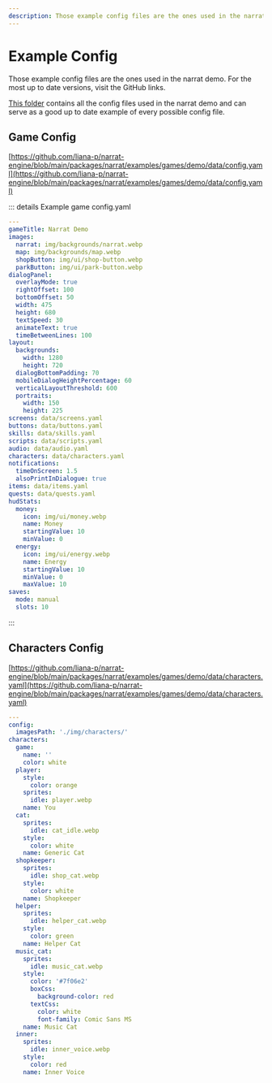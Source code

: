 ```yaml
---
description: Those example config files are the ones used in the narrat demo
---
```


# Example Config

Those example config files are the ones used in the narrat demo. For the most up to date versions, visit the GitHub links.

[This folder](https://github.com/liana-p/narrat-engine/tree/main/packages/narrat/examples/games/demo/data) contains all the config files used in the narrat demo and can serve as a good up to date example of every possible config file.

## Game Config

[https://github.com/liana-p/narrat-engine/blob/main/packages/narrat/examples/games/demo/data/config.yaml](https://github.com/liana-p/narrat-engine/blob/main/packages/narrat/examples/games/demo/data/config.yaml)

::: details Example game config.yaml

```yaml
---
gameTitle: Narrat Demo
images:
  narrat: img/backgrounds/narrat.webp
  map: img/backgrounds/map.webp
  shopButton: img/ui/shop-button.webp
  parkButton: img/ui/park-button.webp
dialogPanel:
  overlayMode: true
  rightOffset: 100
  bottomOffset: 50
  width: 475
  height: 680
  textSpeed: 30
  animateText: true
  timeBetweenLines: 100
layout:
  backgrounds:
    width: 1280
    height: 720
  dialogBottomPadding: 70
  mobileDialogHeightPercentage: 60
  verticalLayoutThreshold: 600
  portraits:
    width: 150
    height: 225
screens: data/screens.yaml
buttons: data/buttons.yaml
skills: data/skills.yaml
scripts: data/scripts.yaml
audio: data/audio.yaml
characters: data/characters.yaml
notifications:
  timeOnScreen: 1.5
  alsoPrintInDialogue: true
items: data/items.yaml
quests: data/quests.yaml
hudStats:
  money:
    icon: img/ui/money.webp
    name: Money
    startingValue: 10
    minValue: 0
  energy:
    icon: img/ui/energy.webp
    name: Energy
    startingValue: 10
    minValue: 0
    maxValue: 10
saves:
  mode: manual
  slots: 10
```

:::

## Characters Config

[https://github.com/liana-p/narrat-engine/blob/main/packages/narrat/examples/games/demo/data/characters.yaml](https://github.com/liana-p/narrat-engine/blob/main/packages/narrat/examples/games/demo/data/characters.yaml)

```yaml
---
config:
  imagesPath: './img/characters/'
characters:
  game:
    name: ''
    color: white
  player:
    style:
      color: orange
    sprites:
      idle: player.webp
    name: You
  cat:
    sprites:
      idle: cat_idle.webp
    style:
      color: white
    name: Generic Cat
  shopkeeper:
    sprites:
      idle: shop_cat.webp
    style:
      color: white
    name: Shopkeeper
  helper:
    sprites:
      idle: helper_cat.webp
    style:
      color: green
    name: Helper Cat
  music_cat:
    sprites:
      idle: music_cat.webp
    style:
      color: '#7f06e2'
      boxCss:
        background-color: red
      textCss:
        color: white
        font-family: Comic Sans MS
    name: Music Cat
  inner:
    sprites:
      idle: inner_voice.webp
    style:
      color: red
    name: Inner Voice
```

